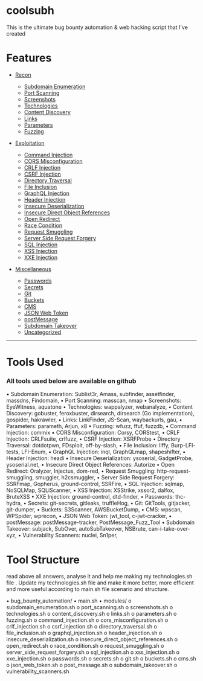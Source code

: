 # coolsubh
This is the ultimate bug bounty automation &amp; web hacking script that I've created

# Features

- [Recon](#Recon)
    - [Subdomain Enumeration](#Subdomain-Enumeration)
    - [Port Scanning](#Port-Scanning)
    - [Screenshots](#Screenshots)
    - [Technologies](#Technologies)
    - [Content Discovery](#Content-Discovery)
    - [Links](#Links)
    - [Parameters](#Parameters)
    - [Fuzzing](#Fuzzing)

- [Exploitation](#Exploitation)
    - [Command Injection](#Command-Injection)
    - [CORS Misconfiguration](#CORS-Misconfiguration)
    - [CRLF Injection](#CRLF-Injection)
    - [CSRF Injection](#CSRF-Injection)
    - [Directory Traversal](#Directory-Traversal)
    - [File Inclusion](#File-Inclusion)
    - [GraphQL Injection](#GraphQL-Injection)
    - [Header Injection](#Header-Injection)
    - [Insecure Deserialization](#Insecure-Deserialization)
    - [Insecure Direct Object References](#Insecure-Direct-Object-References)
    - [Open Redirect](#Open-Redirect)
    - [Race Condition](#Race-Condition)
    - [Request Smuggling](#Request-Smuggling)
    - [Server Side Request Forgery](#Server-Side-Request-Forgery)
    - [SQL Injection](#SQL-Injection)
    - [XSS Injection](#XSS-Injection)
    - [XXE Injection](#XXE-Injection)

- [Miscellaneous](#Miscellaneous)
    - [Passwords](#Passwords)
    - [Secrets](#Secrets)
    - [Git](#Git)
    - [Buckets](#Buckets)
    - [CMS](#CMS)
    - [JSON Web Token](#JSON-Web-Token)
    - [postMessage](#postMessage)
    - [Subdomain Takeover](#Subdomain-Takeover)
    - [Uncategorized](#Uncategorized)

---

# Tools Used

### All tools used below are available on github

•	Subdomain Enumeration: Sublist3r, Amass, subfinder, assetfinder, massdns, Findomain, 
•	Port Scanning: masscan, nmap
•	Screenshots: EyeWitness, aquatone
•	Technologies: wappalyzer, webanalyze, 
•	Content Discovery: gobuster, feroxbuster, dirsearch, dirsearch (Go implementation), gospider, hakrawler, 
•	Links: LinkFinder, JS-Scan, waybackurls, gau, 
•	Parameters: parameth, Arjun, x8
•	Fuzzing: wfuzz, ffuf, fuzzdb, 
•	Command Injection: commix 
•	CORS Misconfiguration: Corsy, CORStest, 
•	CRLF Injection: CRLFsuite, crlfuzz, 
•	CSRF Injection: XSRFProbe 
•	Directory Traversal: dotdotpwn, FDsploit, off-by-slash, 
•	File Inclusion: liffy, Burp-LFI-tests, LFI-Enum, 
•	GraphQL Injection: inql, GraphQLmap, shapeshifter, 
•	Header Injection: headi 
•	Insecure Deserialization: ysoserial, GadgetProbe, ysoserial.net, 
•	Insecure Direct Object References: Autorize 
•	Open Redirect: Oralyzer, Injectus, dom-red, 
•	Request Smuggling: http-request-smuggling, smuggler, h2csmuggler, 
•	Server Side Request Forgery: SSRFmap, Gopherus, ground-control, SSRFire, 
•	SQL Injection: sqlmap, NoSQLMap, SQLiScanner, 
•	XSS Injection: XSStrike, xssor2, dalfox, BruteXSS 
•	XXE Injection: ground-control, dtd-finder, 
•	Passwords: thc-hydra, 
•	Secrets: git-secrets, gitleaks, truffleHog, 
•	Git: GitTools, gitjacker, git-dumper, 
•	Buckets: S3Scanner, AWSBucketDump, 
•	CMS: wpscan, WPSpider, wprecon, 
•	JSON Web Token: jwt_tool, c-jwt-cracker, 
•	postMessage: postMessage-tracker, PostMessage_Fuzz_Tool
•	Subdomain Takeover: subjack, SubOver, autoSubTakeover, NSBrute, can-i-take-over-xyz, 
•	Vulnerability Scanners: nuclei, Sn1per, 



# Tool Structure
read above all answers, analyse it and help me making my technologies.sh file . Update my technologies.sh file and make it more better, more efficient and more useful according to main.sh file scenario and structure.

•	bug_bounty_automation/
•	main.sh
•	modules/
o	subdomain_enumeration.sh
o	port_scanning.sh
o	screenshots.sh
o	technologies.sh
o	content_discovery.sh
o	links.sh
o	parameters.sh
o	fuzzing.sh
o	command_injection.sh
o	cors_misconfiguration.sh
o	crlf_injection.sh
o	csrf_injection.sh
o	directory_traversal.sh
o	file_inclusion.sh
o	graphql_injection.sh
o	header_injection.sh
o	insecure_deserialization.sh
o	insecure_direct_object_references.sh
o	open_redirect.sh
o	race_condition.sh
o	request_smuggling.sh
o	server_side_request_forgery.sh
o	sql_injection.sh
o	xss_injection.sh
o	xxe_injection.sh
o	passwords.sh
o	secrets.sh
o	git.sh
o	buckets.sh
o	cms.sh
o	json_web_token.sh
o	post_message.sh
o	subdomain_takeover.sh
o	vulnerability_scanners.sh



